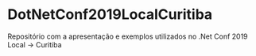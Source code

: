 # DotNetConf2019LocalCuritiba
Repositório com a apresentação e exemplos utilizados no .Net Conf 2019 Local -> Curitiba
